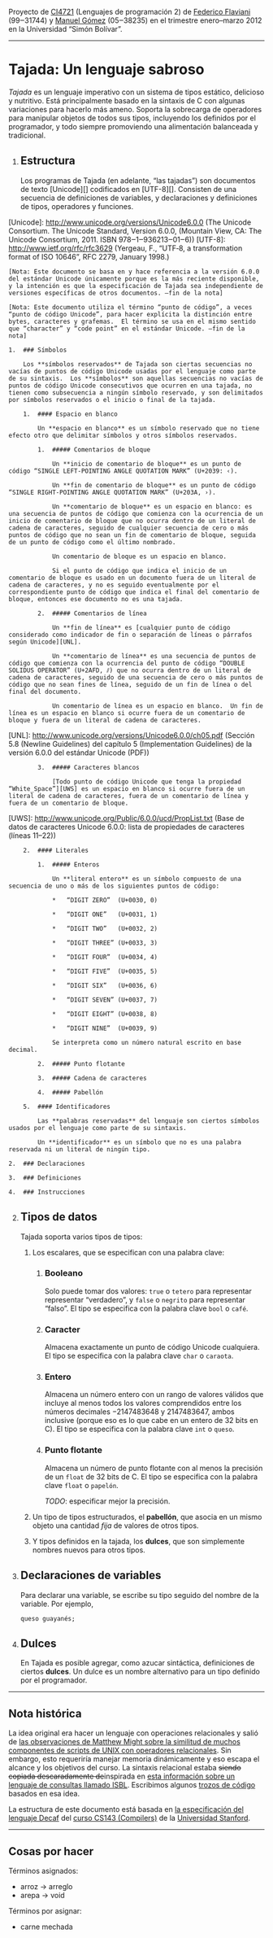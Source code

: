 Proyecto de [CI4721](https://ldc.usb.ve/~emhn/cursos/ci4721) (Lenguajes de programación 2) de [Federico Flaviani][] (99‒31744) y [Manuel Gómez][] (05‒38235) en el trimestre enero–marzo 2012 en la Universidad “Simón Bolívar”.

[Federico Flaviani]: <https://github.com/minender>
[Manuel Gómez]:      <https://github.com/Targen>

* * *

# Tajada: Un lenguaje sabroso

*Tajada* es un lenguaje imperativo con un sistema de tipos estático, delicioso y nutritivo.  Está principalmente basado en la sintaxis de C con algunas variaciones para hacerlo más ameno.  Soporta la sobrecarga de operadores para manipular objetos de todos sus tipos, incluyendo los definidos por el programador, y todo siempre promoviendo una alimentación balanceada y tradicional.

1.  ## Estructura

    Los programas de Tajada (en adelante, “las tajadas”) son documentos de texto [Unicode][] codificados en [UTF-8][].  Consisten de una secuencia de definiciones de variables, y declaraciones y definiciones de tipos, operadores y funciones.

[Unicode]: <http://www.unicode.org/versions/Unicode6.0.0> (The Unicode Consortium. The Unicode Standard, Version 6.0.0, (Mountain View, CA: The Unicode Consortium, 2011. ISBN 978‒1‒936213‒01‒6))
[UTF-8]:   <http://www.ietf.org/rfc/rfc3629>              (Yergeau, F., “UTF‐8, a transformation format of ISO 10646”, RFC 2279, January 1998.)

    [Nota: Este documento se basa en y hace referencia a la versión 6.0.0 del estándar Unicode únicamente porque es la más reciente disponible, y la intención es que la especificación de Tajada sea independiente de versiones específicas de otros documentos. —fin de la nota]

    [Nota: Este documento utiliza el término “punto de código”, a veces “punto de código Unicode”, para hacer explícita la distinción entre bytes, caracteres y grafemas.  El término se usa en el mismo sentido que “character” y “code point” en el estándar Unicode. —fin de la nota]

    1.  ### Símbolos

        Los **símbolos reservados** de Tajada son ciertas secuencias no vacías de puntos de código Unicode usadas por el lenguaje como parte de su sintaxis.  Los **símbolos** son aquellas secuencias no vacías de puntos de código Unicode consecutivos que ocurren en una tajada, no tienen como subsecuencia a ningún símbolo reservado, y son delimitados por símbolos reservados o el inicio o final de la tajada.

        1.  #### Espacio en blanco

            Un **espacio en blanco** es un símbolo reservado que no tiene efecto otro que delimitar símbolos y otros símbolos reservados.

            1.  ##### Comentarios de bloque

                Un **inicio de comentario de bloque** es un punto de código “SINGLE LEFT-POINTING ANGLE QUOTATION MARK” (U+2039: ‹).

                Un **fin de comentario de bloque** es un punto de código “SINGLE RIGHT-POINTING ANGLE QUOTATION MARK” (U+203A, ›).

                Un **comentario de bloque** es un espacio en blanco: es una secuencia de puntos de código que comienza con la ocurrencia de un inicio de comentario de bloque que no ocurra dentro de un literal de cadena de caracteres, seguido de cualquier secuencia de cero o más puntos de código que no sean un fin de comentario de bloque, seguida de un punto de código como el último nombrado.

                Un comentario de bloque es un espacio en blanco.

                Si el punto de código que indica el inicio de un comentario de bloque es usado en un documento fuera de un literal de cadena de caracteres, y no es seguido eventualmente por el correspondiente punto de código que indica el final del comentario de bloque, entonces ese documento no es una tajada.

            2.  ##### Comentarios de línea

                Un **fin de línea** es [cualquier punto de código considerado como indicador de fin o separación de líneas o párrafos según Unicode][UNL].

                Un **comentario de línea** es una secuencia de puntos de código que comienza con la ocurrencia del punto de código “DOUBLE SOLIDUS OPERATOR” (U+2AFD, ⫽) que no ocurra dentro de un literal de cadena de caracteres, seguido de una secuencia de cero o más puntos de código que no sean fines de línea, seguido de un fin de línea o del final del documento.

                Un comentario de línea es un espacio en blanco.  Un fin de línea es un espacio en blanco si ocurre fuera de un comentario de bloque y fuera de un literal de cadena de caracteres.

[UNL]: <http://www.unicode.org/versions/Unicode6.0.0/ch05.pdf> (Sección 5.8 (Newline Guidelines) del capítulo 5 (Implementation Guidelines) de la versión 6.0.0 del estándar Unicode (PDF))

            3.  ##### Caracteres blancos

                [Todo punto de código Unicode que tenga la propiedad “White_Space”][UWS] es un espacio en blanco si ocurre fuera de un literal de cadena de caracteres, fuera de un comentario de línea y fuera de un comentario de bloque.

[UWS]: <http://www.unicode.org/Public/6.0.0/ucd/PropList.txt>  (Base de datos de caracteres Unicode 6.0.0: lista de propiedades de caracteres (líneas 11–22))

        2.  #### Literales

            1.  ##### Enteros

                Un **literal entero** es un símbolo compuesto de una secuencia de uno o más de los siguientes puntos de código:

                *   “DIGIT ZERO”  (U+0030, 0)

                *   “DIGIT ONE”   (U+0031, 1)

                *   “DIGIT TWO”   (U+0032, 2)

                *   “DIGIT THREE” (U+0033, 3)

                *   “DIGIT FOUR”  (U+0034, 4)

                *   “DIGIT FIVE”  (U+0035, 5)

                *   “DIGIT SIX”   (U+0036, 6)

                *   “DIGIT SEVEN” (U+0037, 7)

                *   “DIGIT EIGHT” (U+0038, 8)

                *   “DIGIT NINE”  (U+0039, 9)

                Se interpreta como un número natural escrito en base decimal.

            2.  ##### Punto flotante

            3.  ##### Cadena de caracteres

            4.  ##### Pabellón

        5.  #### Identificadores

            Las **palabras reservadas** del lenguaje son ciertos símbolos usados por el lenguaje como parte de su sintaxis.

            Un **identificador** es un símbolo que no es una palabra reservada ni un literal de ningún tipo.

    2.  ### Declaraciones

    3.  ### Definiciones

    4.  ### Instrucciones

2.  ## Tipos de datos

    Tajada soporta varios tipos de tipos:

    1.  Los escalares, que se especifican con una palabra clave:

        1.  ### Booleano

            Solo puede tomar dos valores: `true` o `tetero` para representar representar “verdadero”, y `false` o `negrito` para representar “falso”.  El tipo se especifica con la palabra clave `bool` o `café`.

        2.  ### Caracter

            Almacena exactamente un punto de código Unicode cualquiera.  El tipo se especifica con la palabra clave `char` o `caraota`.

        3.  ### Entero

            Almacena un número entero con un rango de valores válidos que incluye al menos todos los valores comprendidos entre los números decimales −2147483648 y 2147483647, ambos inclusive (porque eso es lo que cabe en un entero de 32 bits en C).  El tipo se especifica con la palabra clave `int` o `queso`.

        4.  ### Punto flotante

            Almacena un número de punto flotante con al menos la precisión de un `float` de 32 bits de C.  El tipo se especifica con la palabra clave `float` o `papelón`.

            *TODO*: especificar mejor la precisión.

    2.  Un tipo de tipos estructurados, el **pabellón**, que asocia en un mismo objeto una cantidad *fija* de valores de otros tipos.

    3.  Y tipos definidos en la tajada, los **dulces**, que son simplemente nombres nuevos para otros tipos.

2.  ## Declaraciones de variables

    Para declarar una variable, se escribe su tipo seguido del nombre de la variable.  Por ejemplo,

        queso guayanés;



3.  ## Dulces

    En Tajada es posible agregar, como azucar sintáctica, definiciones de ciertos **dulces**.  Un dulce es un nombre alternativo para un tipo definido por el programador.



* * *



Nota histórica
--------------

La idea original era hacer un lenguaje con operaciones relacionales y salió de [las observaciones de Matthew Might sobre la similitud de muchos componentes de scripts de UNIX con operadores relacionales][L1].  Sin embargo, esto requeriría manejar memoria dinámicamente y eso escapa el alcance y los objetivos del curso.  La sintaxis relacional estaba ~~siendo copiada descaradamente de~~inspirada en [esta información sobre un lenguaje de consultas llamado ISBL][L2].  Escribimos algunos [trozos de código][L3] basados en esa idea.

La estructura de este documento está basada en [la especificación del lenguaje Decaf][L4] del [curso CS143 (Compilers)][L5] de la [Universidad Stanford][L6].

[L1]: <http://matt.might.net/articles/sql-in-the-shell>
[L2]: <http://www.dcs.warwick.ac.uk/people/academic/Meurig.Beynon/CS319/pdf/RelMod.pdf>
[L3]: <http://github.com/Targen/Tajada/raw/master/sample/misc.rel>
[L4]: <http://www.stanford.edu/class/cs143/handouts/020_Decaf_Specification.pdf>
[L5]: <http://www.stanford.edu/class/cs143>
[L6]: <http://www.stanford.edu/>



* * *



Cosas por hacer
---------------

Términos asignados:

*   arroz → arreglo
*   arepa → void

Términos por asignar:

*   carne mechada
